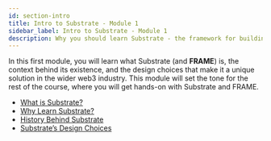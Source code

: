 ```yaml
---
id: section-intro
title: Intro to Substrate - Module 1
sidebar_label: Intro to Substrate - Module 1
description: Why you should learn Substrate - the framework for building blockchains.
---
```


In this first module, you will learn what Substrate (and **FRAME**) is, the context behind its existence, and the design choices that make it a unique solution in the wider web3 industry.  This module will set the tone for the rest of the course, where you will get hands-on with Substrate and FRAME.


- [What is Substrate?](./what-is-substrate.md)
- [Why Learn Substrate?](./why-substrate.md)
- [History Behind Substrate](./substrate-history.md)
- [Substrate’s Design Choices](./substrate-design.md)